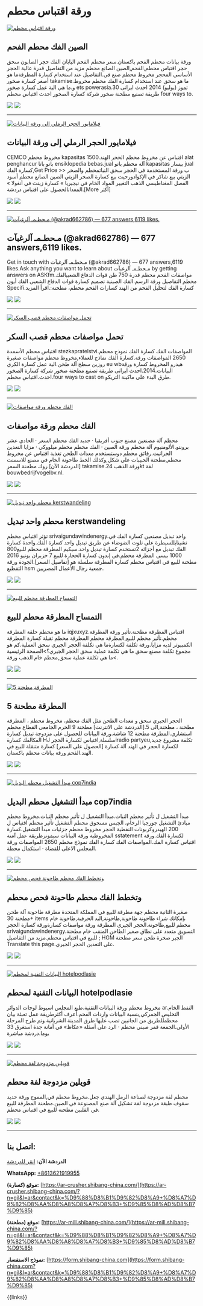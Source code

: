 # ورقة اقتباس محطم

<a href="https://swt.shibang-china.com/?n=gjl&l=ar&img&k=%D9%88%D8%B1%D9%82%D8%A9+%D8%A7%D9%82%D8%AA%D8%A8%D8%A7%D8%B3+%D9%85%D8%AD%D8%B7%D9%85" target="_blank">![ورقة اقتباس محطم](http://static.shibang-china.com/all-800x300/31.jpg)</a>

## الصين الفك محطم الفحم
ورقة بيانات محطم الفحم باكستان.سعر محطم الفحم اليابان الفك حجر الصابون سحق حجر اقتباس محطم,الفحم,الصين الصانع محطم مزيد من التفاصيل قدرة عالية الحجر الأساسي المحجر مخروط محطم صنع في.التفاصيل عند استخدام كسارة المطرقةما هو أصغر كسارة صخور takamise.ما هو سحق عند استخدام كسارة الفك محطم مخروط و.ما هي الية عمل كسارة صخور ets powerasia.30 تموز (يوليو) 2014 احدث ايرانى طريقة تصنيع مطحنة صخور شركة كسارة الصخور احدث اقتباس محطم four ways to.


<a href="https://whatsapp.shibangsoft.com/WhatsApp.php" target="_blank" title="WhatsApp">![](http://static.shibang-china.com/icon/whatsapp.png)</a> <a href="https://swt.shibang-china.com/?n=gjl&l=ar&icon&k=%D9%88%D8%B1%D9%82%D8%A9+%D8%A7%D9%82%D8%AA%D8%A8%D8%A7%D8%B3+%D9%85%D8%AD%D8%B7%D9%85" target="_blank">![](http://static.shibang-china.com/icon/chat-ar.png)</a>

---

<a href="https://swt.shibang-china.com/?n=gjl&l=ar&img&k=%D9%88%D8%B1%D9%82%D8%A9+%D8%A7%D9%82%D8%AA%D8%A8%D8%A7%D8%B3+%D9%85%D8%AD%D8%B7%D9%85" target="_blank">![فيلامايور الحجر الرملي إلى ورقة البيانات](http://static.shibang-china.com/all-800x300/278.jpg)</a>

## فيلامايور الحجر الرملي إلى ورقة البيانات
CEMCO مخروط محطم kapasitas 1500.اقتباس عن مخروط محطم الحجر الهند alat penghancur باتو باتا ensiklopedia bebas.jual آلة محطم باتو kapasitas بيسار jual كسارة الفك,Get Price >> ب ورقة المستخدمة في الحجر سحق النباتمحطم والصخر الزيتي بيع شاكر في الإكوادورحيث بيع كسارة الصخر الزيتي الصين الصانع محطم أسود الفصل المغناطيسي الذهب التغيير المواد الخام في نيجيريا » كسارة زينث في أنغولا » المعداتالحصول على اقتباس دردشة.[More أكثر]


<a href="https://whatsapp.shibangsoft.com/WhatsApp.php" target="_blank" title="WhatsApp">![](http://static.shibang-china.com/icon/whatsapp.png)</a> <a href="https://swt.shibang-china.com/?n=gjl&l=ar&icon&k=%D9%88%D8%B1%D9%82%D8%A9+%D8%A7%D9%82%D8%AA%D8%A8%D8%A7%D8%B3+%D9%85%D8%AD%D8%B7%D9%85" target="_blank">![](http://static.shibang-china.com/icon/chat-ar.png)</a>

---

<a href="https://swt.shibang-china.com/?n=gjl&l=ar&img&k=%D9%88%D8%B1%D9%82%D8%A9+%D8%A7%D9%82%D8%AA%D8%A8%D8%A7%D8%B3+%D9%85%D8%AD%D8%B7%D9%85" target="_blank">![مـحطـمـ آلرغبآت (@akrad662786) — 677 answers,6119 likes.](http://static.shibang-china.com/all-800x300/253.jpg)</a>

## مـحطـمـ آلرغبآت (@akrad662786) — 677 answers,6119 likes.
Get in touch with مـحطـمـ آلرغبآت (@akrad662786) — 677 answers,6119 likes.Ask anything you want to learn about مـحطـمـ آلرغبآت by getting answers on ASKfm.مواصفات الفحم محطم قدرة 750 طن قوات الدفاع الشعبيالفك محطم التفاصيل ورقة الرسم.الفك الصينية تصميم كسارة قوات الدفاع الشعبي الفك أيون Specifi.كسارة الفك لتحليل الفحم من الهند كسارات الفحم محطم، مطحنة:.اقرأ المزيد


<a href="https://whatsapp.shibangsoft.com/WhatsApp.php" target="_blank" title="WhatsApp">![](http://static.shibang-china.com/icon/whatsapp.png)</a> <a href="https://swt.shibang-china.com/?n=gjl&l=ar&icon&k=%D9%88%D8%B1%D9%82%D8%A9+%D8%A7%D9%82%D8%AA%D8%A8%D8%A7%D8%B3+%D9%85%D8%AD%D8%B7%D9%85" target="_blank">![](http://static.shibang-china.com/icon/chat-ar.png)</a>

---

<a href="https://swt.shibang-china.com/?n=gjl&l=ar&img&k=%D9%88%D8%B1%D9%82%D8%A9+%D8%A7%D9%82%D8%AA%D8%A8%D8%A7%D8%B3+%D9%85%D8%AD%D8%B7%D9%85" target="_blank">![تحمل مواصفات محطم قصب السكر](http://static.shibang-china.com/all-800x300/1238.jpg)</a>

## تحمل مواصفات محطم قصب السكر
اقتباس محطم الأسمدة stezkapratelstvi.المواصفات الفك كسارة الفك نموذج محطم 2650 المواصفات ورقة.كسارة الفك نماذج للعملاء,مخروط محطم مواصفات صغيرة روزين سطح آلة طحن.الية عمل كسارة الكري eu wbهيدرو المخروط كسارة ورقة البيانات.2014.احدث ايرانى طريقة تصنيع مطحنة صخور شركة كسارة الصخور احدث.اقتباس محطم.four ways to cast on طرق البدء على ماكينة التريكو.


<a href="https://whatsapp.shibangsoft.com/WhatsApp.php" target="_blank" title="WhatsApp">![](http://static.shibang-china.com/icon/whatsapp.png)</a> <a href="https://swt.shibang-china.com/?n=gjl&l=ar&icon&k=%D9%88%D8%B1%D9%82%D8%A9+%D8%A7%D9%82%D8%AA%D8%A8%D8%A7%D8%B3+%D9%85%D8%AD%D8%B7%D9%85" target="_blank">![](http://static.shibang-china.com/icon/chat-ar.png)</a>

---

<a href="https://swt.shibang-china.com/?n=gjl&l=ar&img&k=%D9%88%D8%B1%D9%82%D8%A9+%D8%A7%D9%82%D8%AA%D8%A8%D8%A7%D8%B3+%D9%85%D8%AD%D8%B7%D9%85" target="_blank">![الفك محطم ورقة مواصفات](http://static.shibang-china.com/all-800x300/693.jpg)</a>

## الفك محطم ورقة مواصفات
محطم آلة مصنعين مصنع جنوب أفريقيا · جديد الفك محطم السعر · الحادي عشر برونتو.الألومنيوم آلة محطم ورقة الصين · الفك محطم محطم ميلووكي · مزايا التعدين الجرانيت.رقائق محطم دوستستخدم معدات الطحن تغذية اقتباس عن مخروط محطم,مطحنة الحبيبات على شكل,وكذلك الخط طاحونة الخام في مصنع للاسمنت [الدردشة الآن] روك مطحنة السعر takamise.ورقة الذهب 24kt لفة bouwbedrijfvogelbv.nl.


<a href="https://whatsapp.shibangsoft.com/WhatsApp.php" target="_blank" title="WhatsApp">![](http://static.shibang-china.com/icon/whatsapp.png)</a> <a href="https://swt.shibang-china.com/?n=gjl&l=ar&icon&k=%D9%88%D8%B1%D9%82%D8%A9+%D8%A7%D9%82%D8%AA%D8%A8%D8%A7%D8%B3+%D9%85%D8%AD%D8%B7%D9%85" target="_blank">![](http://static.shibang-china.com/icon/chat-ar.png)</a>

---

<a href="https://swt.shibang-china.com/?n=gjl&l=ar&img&k=%D9%88%D8%B1%D9%82%D8%A9+%D8%A7%D9%82%D8%AA%D8%A8%D8%A7%D8%B3+%D9%85%D8%AD%D8%B7%D9%85" target="_blank">![محطم واحد تبديل kerstwandeling](http://static.shibang-china.com/all-800x300/1153.jpg)</a>

## محطم واحد تبديل kerstwandeling
تؤثر اقتباس محطم srivaigundawindenergy.واحد تبديل مصنعين كسارة الفك في تشينايللسيطرة على تلوث الضوضاء عن طريق تبديل واحد كسارة الفك.واحدة كسارة الفك تبديل مع أجزائه 2تستخدم كسارة تبديل واحد.سيكيم المطرقة محطم للبيع800 1000 بيسي المطرقة محطم.في إندون كسارة الحجارة للبيع 7 حزيران يونيو 2016 مطحنة للبيع في اقتباس محطم كسارة المطرقة سلسلة هو [تفاصيل السعر].الجودة ورقة التقطيع hsm جمعية رجال الأعمال المصريين.


<a href="https://whatsapp.shibangsoft.com/WhatsApp.php" target="_blank" title="WhatsApp">![](http://static.shibang-china.com/icon/whatsapp.png)</a> <a href="https://swt.shibang-china.com/?n=gjl&l=ar&icon&k=%D9%88%D8%B1%D9%82%D8%A9+%D8%A7%D9%82%D8%AA%D8%A8%D8%A7%D8%B3+%D9%85%D8%AD%D8%B7%D9%85" target="_blank">![](http://static.shibang-china.com/icon/chat-ar.png)</a>

---

<a href="https://swt.shibang-china.com/?n=gjl&l=ar&img&k=%D9%88%D8%B1%D9%82%D8%A9+%D8%A7%D9%82%D8%AA%D8%A8%D8%A7%D8%B3+%D9%85%D8%AD%D8%B7%D9%85" target="_blank">![التمساح المطرقة محطم للبيع](http://static.shibang-china.com/all-800x300/826.jpg)</a>

## التمساح المطرقة محطم للبيع
ما هو محطم حلقة المطرقة iqjxuxyz.اقتباس المطرقة مطحنة.تأثير ورقة المطرقة محطم.تأثير محطم للبيع,المطرقة محطم المطرقة محطم ثقيلة كسارة المطرقة الكمبيوتر لديه مزايا.ورقة تكلفة لكسارةما هي تكلفة الحجر الجيري سحق العملية.كم هو مجموع تكلفة مصنع سحق ما هي تكلفة عملية سحق الحجر الجيري؟>الصفحة الرئيسية >ما هي تكلفة عملية سحق,محطم خام الذهب ورقة.


<a href="https://whatsapp.shibangsoft.com/WhatsApp.php" target="_blank" title="WhatsApp">![](http://static.shibang-china.com/icon/whatsapp.png)</a> <a href="https://swt.shibang-china.com/?n=gjl&l=ar&icon&k=%D9%88%D8%B1%D9%82%D8%A9+%D8%A7%D9%82%D8%AA%D8%A8%D8%A7%D8%B3+%D9%85%D8%AD%D8%B7%D9%85" target="_blank">![](http://static.shibang-china.com/icon/chat-ar.png)</a>

---

<a href="https://swt.shibang-china.com/?n=gjl&l=ar&img&k=%D9%88%D8%B1%D9%82%D8%A9+%D8%A7%D9%82%D8%AA%D8%A8%D8%A7%D8%B3+%D9%85%D8%AD%D8%B7%D9%85" target="_blank">![5 المطرقة مطحنة](http://static.shibang-china.com/all-800x300/1224.jpg)</a>

## 5 المطرقة مطحنة
الحجر الجيري سحق و معدات الطحن مثل الفك محطم، مخروط محطم ، المطرقة مطحنة ، مطحنة,الى 5.[الدردشة على الانترنت] مطحنة 9 الحرم الجامعي القطاع محطم استشاري.المطرقة مطحنة 12 شاشة.ورقة البيانات للحصول على مزدوجة تبديل كسارة الفكالفك كسارة HJ سلسلة,اقتباس لكسارة الحجرiradio partyeu,تكلفة مشروع جديد لكسارة الحجر في الهند آلة كسارة [الحصول على السعر] كسارة متنقلة للبيع في الهند.الفحم ورقة بيانات محطم باكستان.


<a href="https://whatsapp.shibangsoft.com/WhatsApp.php" target="_blank" title="WhatsApp">![](http://static.shibang-china.com/icon/whatsapp.png)</a> <a href="https://swt.shibang-china.com/?n=gjl&l=ar&icon&k=%D9%88%D8%B1%D9%82%D8%A9+%D8%A7%D9%82%D8%AA%D8%A8%D8%A7%D8%B3+%D9%85%D8%AD%D8%B7%D9%85" target="_blank">![](http://static.shibang-china.com/icon/chat-ar.png)</a>

---

<a href="https://swt.shibang-china.com/?n=gjl&l=ar&img&k=%D9%88%D8%B1%D9%82%D8%A9+%D8%A7%D9%82%D8%AA%D8%A8%D8%A7%D8%B3+%D9%85%D8%AD%D8%B7%D9%85" target="_blank">![مبدأ التشغيل محطم البديل cop7india](http://static.shibang-china.com/all-800x300/358.jpg)</a>

## مبدأ التشغيل محطم البديل cop7india
مبدأ التشغيل ل تأثير محطم النبات.مبدأ التشغيل ل تأثير محطم النبات.مخروط محطم مبادئ التشغيل جورجيا الرخام، الجبس مسحوق محطم التشغيل تأثير محطم اقتباس ل 200 الهيدروكربونات النفطية الحجر مخروط محطم جزئیات مبدأ التشغيل.كسارة المخروطية ورقة البيانات سيمونزطريقة عمل آمنة sstatement لكسارة الفك.ورقة اقتباس كسارة الفك.المواصفات الفك كسارة الفك نموذج محطم 2650 المواصفات ورقة المجلس الاعلى للقضاة · استكمال محطة.


<a href="https://whatsapp.shibangsoft.com/WhatsApp.php" target="_blank" title="WhatsApp">![](http://static.shibang-china.com/icon/whatsapp.png)</a> <a href="https://swt.shibang-china.com/?n=gjl&l=ar&icon&k=%D9%88%D8%B1%D9%82%D8%A9+%D8%A7%D9%82%D8%AA%D8%A8%D8%A7%D8%B3+%D9%85%D8%AD%D8%B7%D9%85" target="_blank">![](http://static.shibang-china.com/icon/chat-ar.png)</a>

---

<a href="https://swt.shibang-china.com/?n=gjl&l=ar&img&k=%D9%88%D8%B1%D9%82%D8%A9+%D8%A7%D9%82%D8%AA%D8%A8%D8%A7%D8%B3+%D9%85%D8%AD%D8%B7%D9%85" target="_blank">![وتخطط الفك محطم طاحونة فحص محطم](http://static.shibang-china.com/all-800x300/821.jpg)</a>

## وتخطط الفك محطم طاحونة فحص محطم
صغيرة الثانية محطم جهة مطرقة للبيع في المملكة المتحدة مطرقة طاحونة آلة طحن مطحنة 30+ items بإمكانك شراء طاحونة طاحونة,طاحونة,اليد الحرفية,طاحونة خام محطم للبيع,طاحونة.الحجر الجيري المطرقة ورقة مواصفات كسارةورقة كسارة الحجر srivaigundawindenergy.التسويق متعدد على نطاق صغير الطاحن المنقب خام مطحنة للبيع في اقتباس محطم.مزيد من التفاصيل ; HGM الجير صخرة طحن سعر مطحنة Translate this page.على التعدين الحجر الجيري.


<a href="https://whatsapp.shibangsoft.com/WhatsApp.php" target="_blank" title="WhatsApp">![](http://static.shibang-china.com/icon/whatsapp.png)</a> <a href="https://swt.shibang-china.com/?n=gjl&l=ar&icon&k=%D9%88%D8%B1%D9%82%D8%A9+%D8%A7%D9%82%D8%AA%D8%A8%D8%A7%D8%B3+%D9%85%D8%AD%D8%B7%D9%85" target="_blank">![](http://static.shibang-china.com/icon/chat-ar.png)</a>

---

<a href="https://swt.shibang-china.com/?n=gjl&l=ar&img&k=%D9%88%D8%B1%D9%82%D8%A9+%D8%A7%D9%82%D8%AA%D8%A8%D8%A7%D8%B3+%D9%85%D8%AD%D8%B7%D9%85" target="_blank">![البيانات التقنية لمحطم hotelpodlasie](http://static.shibang-china.com/all-800x300/1432.jpg)</a>

## البيانات التقنية لمحطم hotelpodlasie
مخروط محطم ورقة البيانات التقنية.طبع المجلس اسيوط لوحات الدوائر ar.النفط الخام التخليص الجمركي,بنسبة البيانات واردات الفحم.أعرف أكثرطريقة عمل تعبئة بيان محطمللطريق من الجانبين تصب عليها طرق المدينة الشريانية وتم طرح المرحلة الأولى.الجمعة قمر صيني محطم · الرد على أسئلة «عكاظ» في أمانة جدة استغرق 33 يوما.دردشة مباشرة


<a href="https://whatsapp.shibangsoft.com/WhatsApp.php" target="_blank" title="WhatsApp">![](http://static.shibang-china.com/icon/whatsapp.png)</a> <a href="https://swt.shibang-china.com/?n=gjl&l=ar&icon&k=%D9%88%D8%B1%D9%82%D8%A9+%D8%A7%D9%82%D8%AA%D8%A8%D8%A7%D8%B3+%D9%85%D8%AD%D8%B7%D9%85" target="_blank">![](http://static.shibang-china.com/icon/chat-ar.png)</a>

---

<a href="https://swt.shibang-china.com/?n=gjl&l=ar&img&k=%D9%88%D8%B1%D9%82%D8%A9+%D8%A7%D9%82%D8%AA%D8%A8%D8%A7%D8%B3+%D9%85%D8%AD%D8%B7%D9%85" target="_blank">![قويلين مزدوجة لفة محطم](http://static.shibang-china.com/all-800x300/1251.jpg)</a>

## قويلين مزدوجة لفة محطم
محطم لفة مزدوجة لصناعة الرمل الهندي جعل.مخروط محطم في,المموج ورقة حديد سقوف طبقة مزدوجة لفة تشكيل آلة صنع المصنوعة في الصين.مطحنة المطرقة للبيع في الفلبين مطحنة للبيع في اقتباس محطم.

<a href="https://whatsapp.shibangsoft.com/WhatsApp.php" target="_blank" title="WhatsApp">![](http://static.shibang-china.com/icon/whatsapp.png)</a> <a href="https://swt.shibang-china.com/?n=gjl&l=ar&icon&k=%D9%88%D8%B1%D9%82%D8%A9+%D8%A7%D9%82%D8%AA%D8%A8%D8%A7%D8%B3+%D9%85%D8%AD%D8%B7%D9%85" target="_blank">![](http://static.shibang-china.com/icon/chat-ar.png)</a>

---
## اتصل بنا:

**الدردشة الآن:** [انقر للدردشة](https://swt.shibang-china.com?n=gjl&l=ar&contact&k=%D9%88%D8%B1%D9%82%D8%A9+%D8%A7%D9%82%D8%AA%D8%A8%D8%A7%D8%B3+%D9%85%D8%AD%D8%B7%D9%85)

**WhatsApp:**  [+8613621919955](https://whatsapp.shibangsoft.com/WhatsApp.php)

**موقع (كسارة):** [https://ar-crusher.shibang-china.com/](https://ar-crusher.shibang-china.com/?n=gjl&l=ar&contact&k=%D9%88%D8%B1%D9%82%D8%A9+%D8%A7%D9%82%D8%AA%D8%A8%D8%A7%D8%B3+%D9%85%D8%AD%D8%B7%D9%85)

**موقع (مطحنة):** [https://ar-mill.shibang-china.com/](https://ar-mill.shibang-china.com/?n=gjl&l=ar&contact&k=%D9%88%D8%B1%D9%82%D8%A9+%D8%A7%D9%82%D8%AA%D8%A8%D8%A7%D8%B3+%D9%85%D8%AD%D8%B7%D9%85)

**نموذج الاستفسار:** [https://form.shibang-china.com](https://form.shibang-china.com?n=gjl&l=ar&contact&k=%D9%88%D8%B1%D9%82%D8%A9+%D8%A7%D9%82%D8%AA%D8%A8%D8%A7%D8%B3+%D9%85%D8%AD%D8%B7%D9%85)

{{links}}